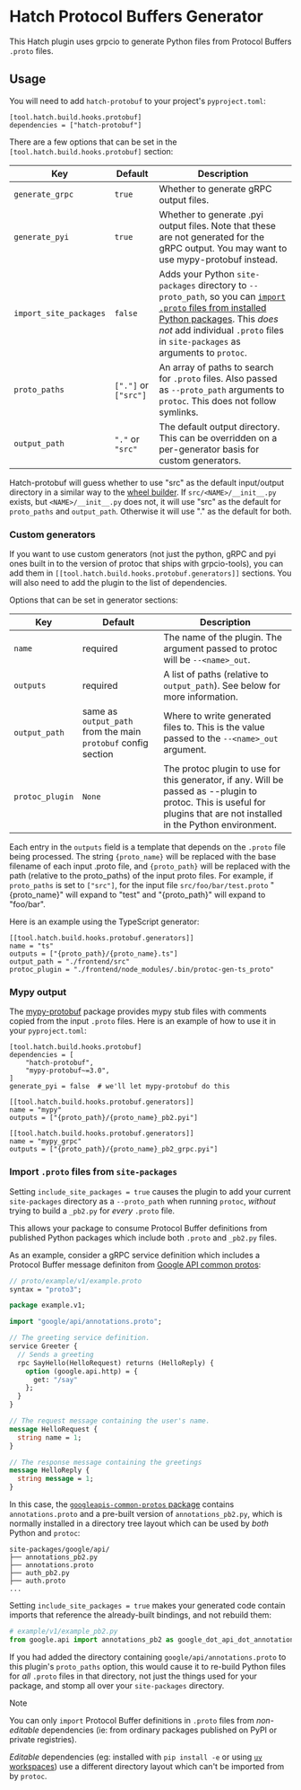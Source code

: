 # Hatch Protocol Buffers Generator

This Hatch plugin uses grpcio to generate Python files from Protocol Buffers `.proto` files.


## Usage

You will need to add `hatch-protobuf` to your project's `pyproject.toml`:

```
[tool.hatch.build.hooks.protobuf]
dependencies = ["hatch-protobuf"]
```

There are a few options that can be set in the `[tool.hatch.build.hooks.protobuf]`
section:

| Key | Default | Description |
| --- | ------- | ----------- |
| `generate_grpc` | `true` | Whether to generate gRPC output files. |
| `generate_pyi` | `true` | Whether to generate .pyi output files. Note that these are not generated for the gRPC output. You may want to use mypy-protobuf instead. |
| `import_site_packages` | `false` | Adds your Python `site-packages` directory to `--proto_path`, so you can [`import` `.proto` files from installed Python packages](#include-proto-files-from-site-packages). This *does not* add individual `.proto` files in `site-packages` as arguments to `protoc`. |
| `proto_paths` | `["."]` or `["src"]` | An array of paths to search for `.proto` files. Also passed as `--proto_path` arguments to `protoc`. This does not follow symlinks. |
| `output_path` | `"."` or `"src"` | The default output directory. This can be overridden on a per-generator basis for custom generators. |

Hatch-protobuf will guess whether to use "src" as the default input/output directory in
a similar way to the [wheel builder][wheel-builder-defaults]. If
`src/<NAME>/__init__.py` exists, but `<NAME>/__init__.py` does not, it will use "src" as
the default for `proto_paths` and `output_path`. Otherwise it will use "." as the
default for both.

[wheel-builder-defaults]: https://hatch.pypa.io/latest/plugins/builder/wheel/#default-file-selection

### Custom generators

If you want to use custom generators (not just the python, gRPC and pyi ones built in to
the version of protoc that ships with grpcio-tools), you can add them in
`[[tool.hatch.build.hooks.protobuf.generators]]` sections. You will also need to add the
plugin to the list of dependencies.

Options that can be set in generator sections:

| Key | Default | Description |
| --- | ------- | ----------- |
| `name` | required | The name of the plugin. The argument passed to protoc will be `--<name>_out`. |
| `outputs` | required | A list of paths (relative to `output_path`). See below for more information. |
| `output_path` | same as `output_path` from the main `protobuf` config section | Where to write generated files to. This is the value passed to the `--<name>_out` argument. |
| `protoc_plugin` | `None` | The protoc plugin to use for this generator, if any. Will be passed as --plugin to protoc. This is useful for plugins that are not installed in the Python environment. |

Each entry in the `outputs` field is a template that depends on the `.proto` file being
processed. The string `{proto_name}` will be replaced with the base filename of each input .proto
file, and `{proto_path}` will be replaced with the path (relative to the proto_paths) of
the input proto files. For example, if `proto_paths` is set to `["src"]`, for the
input file `src/foo/bar/test.proto` "{proto_name}" will expand to "test" and
"{proto_path}" will expand to "foo/bar".

Here is an example using the TypeScript generator:

```
[[tool.hatch.build.hooks.protobuf.generators]]
name = "ts"
outputs = ["{proto_path}/{proto_name}.ts"]
output_path = "./frontend/src"
protoc_plugin = "./frontend/node_modules/.bin/protoc-gen-ts_proto"
```

### Mypy output

The [mypy-protobuf](https://pypi.org/project/mypy-protobuf/) package provides mypy stub
files with comments copied from the input `.proto` files. Here is an example of how to
use it in your `pyproject.toml`:

```
[tool.hatch.build.hooks.protobuf]
dependencies = [
    "hatch-protobuf",
    "mypy-protobuf~=3.0",
]
generate_pyi = false  # we'll let mypy-protobuf do this

[[tool.hatch.build.hooks.protobuf.generators]]
name = "mypy"
outputs = ["{proto_path}/{proto_name}_pb2.pyi"]

[[tool.hatch.build.hooks.protobuf.generators]]
name = "mypy_grpc"
outputs = ["{proto_path}/{proto_name}_pb2_grpc.pyi"]
```

### Import `.proto` files from `site-packages`

Setting `include_site_packages = true` causes the plugin to add your current
`site-packages` directory as a `--proto_path` when running `protoc`, *without*
trying to build a `_pb2.py` for *every* `.proto` file.

This allows your package to consume Protocol Buffer definitions from published
Python packages which include both `.proto` and `_pb2.py` files.

As an example, consider a gRPC service definition which includes a Protocol
Buffer message definiton from
[Google API common protos](https://github.com/googleapis/googleapis/tree/master/google/api):

```proto
// proto/example/v1/example.proto
syntax = "proto3";

package example.v1;

import "google/api/annotations.proto";

// The greeting service definition.
service Greeter {
  // Sends a greeting
  rpc SayHello(HelloRequest) returns (HelloReply) {
    option (google.api.http) = {
      get: "/say"
    };
  }
}

// The request message containing the user's name.
message HelloRequest {
  string name = 1;
}

// The response message containing the greetings
message HelloReply {
  string message = 1;
}
```

In this case, the
[`googleapis-common-protos` package](https://pypi.org/project/googleapis-common-protos/)
contains `annotations.proto` and a pre-built version of `annotations_pb2.py`,
which is normally installed in a directory tree layout which can be used by
*both* Python and `protoc`:

```
site-packages/google/api/
├── annotations_pb2.py
├── annotations.proto
├── auth_pb2.py
├── auth.proto
...
```

Setting `include_site_packages = true` makes your generated code contain imports
that reference the already-built bindings, and not rebuild them:

```python
# example/v1/example_pb2.py
from google.api import annotations_pb2 as google_dot_api_dot_annotations__pb2
```

If you had added the directory containing `google/api/annotations.proto` to this
plugin's `proto_paths` option, this would cause it to re-build Python files for
*all* `.proto` files in that directory, not just the things used for your
package, and stomp all over your `site-packages` directory.

> [!NOTE]
> You can only `import` Protocol Buffer definitions in `.proto` files from
> *non-editable* dependencies (ie: from ordinary packages published on PyPI or
> private registries).
>
> *Editable* dependencies (eg: installed with `pip install -e` or using
> [`uv` workspaces](https://docs.astral.sh/uv/concepts/projects/dependencies/#editable-dependencies))
> use a different directory layout which can't be imported from by `protoc`.
